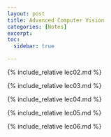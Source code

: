 ```yaml
---
layout: post
title: Advanced Computer Vision
categories: [Notes]
excerpt: 
toc: 
  sidebar: true

---
```


{% include_relative lec02.md %}

{% include_relative lec03.md %}

{% include_relative lec04.md %}

{% include_relative lec05.md %}

{% include_relative lec06.md %}
